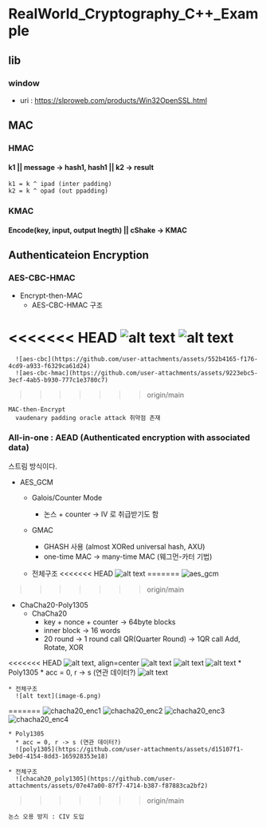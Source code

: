 # RealWorld_Cryptography_C++_Example
## lib
### window
  * uri : https://slproweb.com/products/Win32OpenSSL.html

## MAC
### HMAC
#### k1 || message -> hash1, hash1 || k2 -> result
    k1 = k ^ ipad (inter padding)
    k2 = k ^ opad (out ppadding)

### KMAC
#### Encode(key, input, output lnegth) || cShake -> KMAC


## Authenticateion Encryption
### AES-CBC-HMAC
  * Encrypt-then-MAC
    * AES-CBC-HMAC 구조

<<<<<<< HEAD
      ![alt text](aes-cbc.png)
      ![alt text](aes-cbc-hmac.png)
=======
      ![aes-cbc](https://github.com/user-attachments/assets/552b4165-f176-4cd9-a933-f6329ca61d24)
      ![aes-cbc-hmac](https://github.com/user-attachments/assets/9223ebc5-3ecf-4ab5-b930-777c1e3780c7)

>>>>>>> origin/main

```
MAC-then-Encrypt
  vaudenary padding oracle attack 취약점 존재
```

### All-in-one : AEAD (Authenticated encryption with associated data)
스트림 방식이다.

  * AES_GCM
    * Galois/Counter Mode
      * 논스 + counter -> IV 로 취급받기도 함
    * GMAC 
      * GHASH 사용 (almost XORed universal hash, AXU)
      * one-time MAC -> many-time MAC (웨그먼-카터 기법)

    * 전체구조
<<<<<<< HEAD
      ![alt text](aes_gcm.png)
=======
      ![aes_gcm](https://github.com/user-attachments/assets/acaa527e-102c-4d02-a4fc-04794fc22c66)
>>>>>>> origin/main

  * ChaCha20-Poly1305
    * ChaCha20
      * key + nonce + counter -> 64byte blocks
      * inner block -> 16 words
      * 20 round -> 1 round call QR(Quarter Round) -> 1QR call Add, Rotate, XOR

<<<<<<< HEAD
      ![alt text, align=center](image.png)
      ![alt text](image-1.png)
      ![alt text](image-3.png)
      ![alt text](image-4.png)
    * Poly1305
      * acc = 0, r -> s (연관 데이터?)
      ![alt text](image-5.png)

    * 전체구조
      ![alt text](image-6.png)
=======
      ![chacha20_enc1](https://github.com/user-attachments/assets/6b0dfe47-4c4b-475b-9400-419a5b213c5d)
      ![chacha20_enc2](https://github.com/user-attachments/assets/727f8659-6292-4dff-87b5-c02efaf00063)
      ![chacha20_enc3](https://github.com/user-attachments/assets/4e70d5ec-badf-4d3f-bead-0d28368b88c7)
      ![chacha20_enc4](https://github.com/user-attachments/assets/1d7bff5b-9e85-4761-8b8e-a3c9b62cdbfe)

    * Poly1305
      * acc = 0, r -> s (연관 데이터?)
      ![poly1305](https://github.com/user-attachments/assets/d15107f1-3e0d-4154-8dd3-165928353e18)

    * 전체구조
      ![chacah20_poly1305](https://github.com/user-attachments/assets/07e47a00-87f7-4714-b387-f87883ca2bf2)

>>>>>>> origin/main

  ```
  논스 오용 방지 : CIV 도입
  ```
